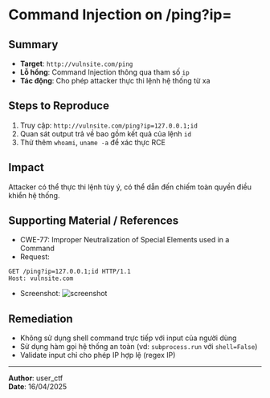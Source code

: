 # Command Injection on /ping?ip=

## Summary
- **Target**: `http://vulnsite.com/ping`
- **Lỗ hổng**: Command Injection thông qua tham số `ip`
- **Tác động**: Cho phép attacker thực thi lệnh hệ thống từ xa

## Steps to Reproduce
1. Truy cập: `http://vulnsite.com/ping?ip=127.0.0.1;id`
2. Quan sát output trả về bao gồm kết quả của lệnh `id`
3. Thử thêm `whoami`, `uname -a` để xác thực RCE

## Impact
Attacker có thể thực thi lệnh tùy ý, có thể dẫn đến chiếm toàn quyền điều khiển hệ thống.

## Supporting Material / References
- CWE-77: Improper Neutralization of Special Elements used in a Command
- Request:
```http
GET /ping?ip=127.0.0.1;id HTTP/1.1
Host: vulnsite.com
```
- Screenshot:
  ![screenshot](images/command-injection.png)

## Remediation
- Không sử dụng shell command trực tiếp với input của người dùng
- Sử dụng hàm gọi hệ thống an toàn (vd: `subprocess.run` với `shell=False`)
- Validate input chỉ cho phép IP hợp lệ (regex IP)

---

**Author**: user_ctf  
**Date**: 16/04/2025
